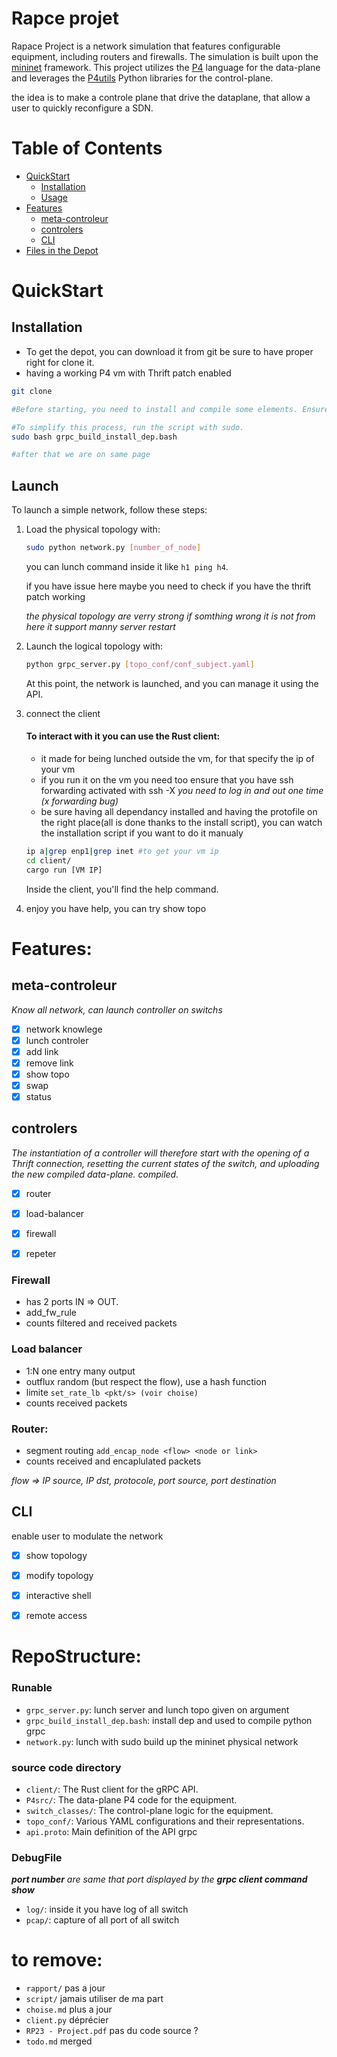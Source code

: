 # Rapce projet 

Rapace Project is a network simulation that features configurable equipment, including routers and firewalls. The simulation is built upon the [mininet](https://github.com/nsg-ethz/mini_internet_project) framework. This project utilizes the [P4](https://p4.org/p4-spec/docs/P4-16-v1.0.0-spec.html) language for the data-plane and leverages the [P4utils](https://github.com/nsg-ethz/p4-utils) Python libraries for the control-plane.

the idea is to make a controle plane that drive the dataplane, that allow a user to quickly reconfigure a SDN.

# Table of Contents

- [QuickStart](#QuickStart)
    - [Installation](#installation)
    - [Usage](#launch)
- [Features](#features)
    - [meta-controleur](#meta-controleur)
    - [controlers](#controlers)
    - [CLI](#cli)
- [Files in the Depot](#repostructure)



# QuickStart
## Installation

- To get the depot, you can download it from git be sure to have proper right for clone it.
- having a working P4 vm with Thrift patch enabled

```bash
git clone

#Before starting, you need to install and compile some elements. Ensure you have Rust, Python 3.7, the gRPC API, and other dependencies installed. 

#To simplify this process, run the script with sudo.
sudo bash grpc_build_install_dep.bash

#after that we are on same page
```



## Launch
To launch a simple network, follow these steps:

1. Load the physical topology with:

    ```bash
    sudo python network.py [number_of_node]
    ```
    you can lunch command inside it like `h1 ping h4`.

    if you have issue here maybe you need to check if you have the thrift patch working

    *the physical topology are verry strong if somthing wrong it is not from here it support manny server restart*

2. Launch the logical topology with:

    ```bash
    python grpc_server.py [topo_conf/conf_subject.yaml]
    ```

    At this point, the network is launched, and you can manage it using the API. 

3. connect the client
    #### To interact with it you can use the Rust client:
    - it made for being lunched outside the vm, for that specify the ip of your vm
    - if you run it on the vm you need too ensure that you have ssh forwarding activated with ssh -X *you need to log in and out one time (x forwarding bug)*
    - be sure having all dependancy installed and having the protofile on the right place(all is done thanks to the install script), you can watch the installation script if you want to do it manualy
    ```bash
    ip a|grep enp1|grep inet #to get your vm ip
    cd client/
    cargo run [VM IP]
    ```

    Inside the client, you'll find the help command.

3.  enjoy you have help, you can try show topo


# Features:
## meta-controleur
*Know all network, can launch controller on switchs*

- [x] network knowlege
- [x] lunch controler
- [x] add link
- [x] remove link
- [x] show topo
- [x] swap
- [x] status

## controlers
*The instantiation of a controller will therefore start with the opening of a Thrift connection, resetting the current states of the switch, and uploading the new compiled data-plane. compiled.*

- [x] router
- [x] load-balancer
- [x] firewall
- [x] repeter



### Firewall
- has 2 ports IN => OUT.
- add_fw_rule <flow>
- counts filtered and received packets

### Load balancer

- 1:N one entry many output
- outflux random (but respect the flow), use a hash function
- limite ``set_rate_lb <pkt/s> (voir choise)``
- counts received packets

### Router:
- segment routing ``add_encap_node <flow> <node or link>``
- counts received and encaplulated packets 

*flow => IP source, IP dst, protocole, port source, port destination*

## CLI
enable user to modulate the network
- [x] show topology
- [x] modify topology
- [x] interactive shell
- [x] remote access


# RepoStructure:
### Runable
- `grpc_server.py`: lunch server and lunch topo given on argument
- `grpc_build_install_dep.bash`: install dep and used to compile python grpc
- `network.py`: lunch with sudo build up the mininet physical network

### source code directory 
- `client/`: The Rust client for the gRPC API.
- `P4src/`: The data-plane P4 code for the equipment.
- `switch_classes/`: The control-plane logic for the equipment.
- `topo_conf/`: Various YAML configurations and their representations.
- `api.proto`: Main definition of the API grpc


### DebugFile
***port number** are same that port displayed by the **grpc client command show***
- `log/`: inside it you have log of all switch 
- `pcap/`: capture of all port of all switch


# to remove: 
- `rapport/` pas a jour
- `script/` jamais utiliser de ma part
- `choise.md` plus a jour
- `client.py` déprécier
- `RP23 - Project.pdf` pas du code source ?
- `todo.md` merged